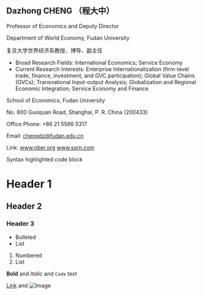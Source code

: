 ## Dazhong CHENG （程大中）
Professor of Economics and Deputy Director

Department of World Economy, Fudan University

复旦大学世界经济系教授、博导、副主任

- Broad Research Fields: International Economics; Service Economy
- Current Research Interests: Enterprise Internationalization (firm-level trade, finance, investment, and GVC participation); Global Value Chains (GVCs); Transnational Input-output Analysis; Globalization and Regional Economic Integration; Service Economy and Finance

School of Economics,  Fudan University

No. 600 Guoquan Road, Shanghai, P. R. China (200433)

Office Phone: +86 21 5566 5317

Email: chengdz@fudan.edu.cn

Link: www.nber.org www.ssrn.com


Syntax highlighted code block
# Header 1
## Header 2
### Header 3

- Bulleted
- List

1. Numbered
2. List

**Bold** and _Italic_ and `Code` text

[Link](url) and ![Image](src)
```
